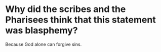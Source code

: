 # Why did the scribes and the Pharisees think that this statement was blasphemy?

Because God alone can forgive sins.
